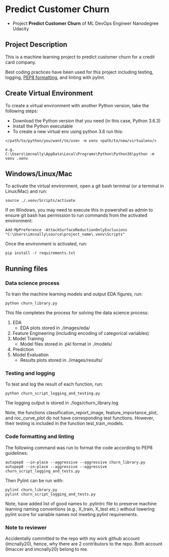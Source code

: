 # Predict Customer Churn

- Project **Predict Customer Churn** of ML DevOps Engineer Nanodegree Udacity

## Project Description
This is a machine learning project to predict customer churn for a credit card company.

Best coding practices have been used for this project including testing, logging, [PEP8 formatting](https://www.python.org/dev/peps/pep-0008/), and linting with pylint.

## Create Virtual Environment
To create a virtual environment with another Python version, take the following steps:

  *  Download the Python version that you need (in this case, Python 3.6.3)
  *  Install the Python executable
  * To create a new virtual env using python 3.6 run this:

```
</path/to/python/you/want/to/use> -m venv <path/to/new/virtualenv/>

e.g.
C:\Users\imcnally\AppData\Local\Programs\Python\Python36\python -m venv .venv
```
## Windows/Linux/Mac
To activate the virtual environment, open a git bash terminal (or a terminal in Linux/Mac) and run:
```
source ./.venv/Scripts/activate
```
If on Windows, you may need to execute this in powershell as admin to ensure git bash has permission to run commands from the activated environment:
```
Add-MpPreference -AttackSurfaceReductionOnlyExclusions "C:\Users\imcnally\source\project_name\.venv\Scripts"
```

Once the environment is activated, run:
```
pip install -r requirements.txt
```

## Running files

### Data science process

To train the machine learning models and output EDA figures, run:
```
python churn_library.py
```
This file completes the process for solving the data science process:

1. EDA
    * EDA plots stored in ./images/eda/
2. Feature Engineering (including encoding of categorical variables)
3. Model Training
    * Model files stored in .pkl format in ./models/
4. Prediction
5. Model Evaluation
    * Results plots stored in ./images/results/

### Testing and logging 

To test and log the result of each function, run:
```
python churn_script_logging_and_testing.py
```
The logging output is stored in ./logs/churn_library.log

Note, the functions classification_report_image, feature_importance_plot, and roc_curve_plot do not have corresponding test functions. However, their testing is included in the function test_train_models.

### Code formatting and linting

The following command was run to format the code according to PEP8 guidelines:
```
autopep8 --in-place --aggressive --aggressive churn_library.py
autopep8 --in-place --aggressive --aggressive churn_script_logging_and_tests.py
```

Then Pylint can be run with:
```
pylint churn_library.py
pylint churn_script_logging_and_tests.py
```

Note, have added list of good names to .pylintrc file to preserve machine learning naming conventions (e.g., X_train, X_test etc.) without lowering pylint score for variable names not meeting pylint requirements.

### Note to reviewer

Accidentally committed to the repo with my work github account (imcnally20), hence, why there are 2 contributors to the repo. Both account (Imaccer and imcnally20) belong to me.


